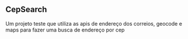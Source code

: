 ## CepSearch
Um projeto teste que utiliza as apis de endereço dos correios, geocode e maps
para fazer uma busca de endereço por cep
